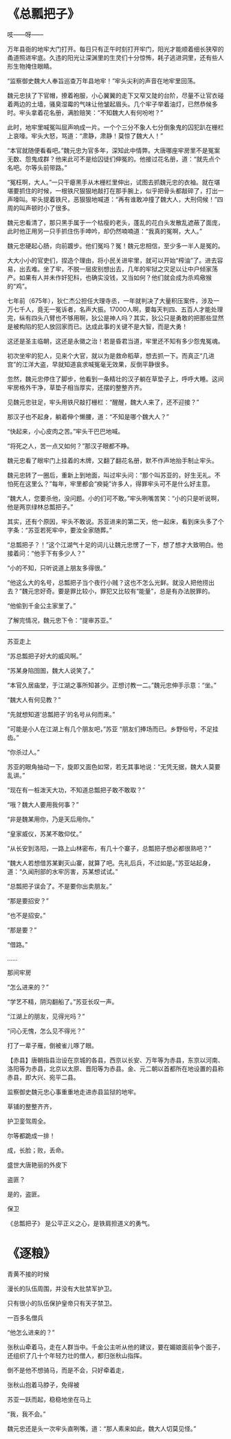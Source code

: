 # 《总瓢把子》

吱——呀——

万年县衙的地牢大门打开。每日只有正午时刻打开牢门，阳光才能顺着细长狭窄的甬道照进牢底。久违的阳光让深渊里的生灵们十分惊怖，耗子逃进洞里，还有些人形生物掩住眼睛。

“监察御史魏大人奉旨巡查万年县地牢！”牢头尖利的声音在地牢里回荡。

魏元忠扶了下官帽，撩着袍服，小心翼翼的走下又窄又陡的台阶，尽量不让官衣碰着两边的土墙，骚臭湿霉的气味让他皱起眉头。几个牢子举着油灯，已然恭候多时。牢头拿着花名册，满脸赔笑：“不知魏大人有何吩咐？”

此时，地牢里喊冤叫屈声响成一片。一个个三分不象人七分倒象鬼的囚犯趴在栅栏上哀嚎。牢头大怒，骂道：“肃静，肃静！莫惊了魏大人！”

“本官就随便看看吧。”魏元忠为官多年，深知此中情弊。大唐哪座牢房里不是冤案无数、怨鬼成群？他来此可不是给囚徒们伸冤的。他接过花名册，道：“就先点个名吧。尔等头前带路。”

“冤枉啊，大人。”一只干瘪黑手从木栅栏里伸出，试图去抓魏元忠的衣袖。就在堪堪要抓住的时候，一根铁尺狠狠地敲打在那手腕上，似乎把骨头都敲碎了，打出一声嚎叫。牢头提着铁尺，恶狠狠地喊道：“再有谁敢冲撞了魏大人，大刑伺候！”四周的叫声顿时小了很多。

魏元忠看清了，那只黑手属于一个枯瘦的老头，蓬乱的花白头发散乱遮蔽了面庞，此时他正用另一只手抓住伤手呻吟，却仍然喃喃道：“我真的冤啊，大人。”

魏元忠硬起心肠，向前踱步。他们冤吗？冤！魏元忠相信，至少多一半人是冤的。

大大小小的官吏们，捏造个理由，将小民关进牢里，就可以开始“榨油”了。进去容易，出去难。坐了牢，不脱一层皮别想出去，几年的牢狱之灾足以让中户倾家荡产。如果有人并未作奸犯科，也确实没钱，又当如何？他们就会成为杀鸡儆猴的“鸡”。

七年前（675年），狄仁杰公担任大理寺丞，一年就判决了大量积压案件，涉及一万七千人，竟无一冤诉者，名声大振。17000人啊，要每天判四、五百人才能处理完，纵有四头八臂也不够用啊，狄公是神人吗？其实，狄公只是勇敢的把那些显然是被构陷的犯人放回家而已。达成此事的关键不是大智，而是大勇！

这还是圣主临朝，这还是永徽之治！若是昏君当道，牢里还不知有多少怨鬼冤魂。

初次坐牢的犯人，见来个大官，就以为是救命稻草，想去抓一下。而真正“几进宫”的江洋大盗，早就知道哀求喊冤毫无效果，反倒平静很多。

忽然，魏元忠停住了脚步，他看到一条精壮的汉子躺在草垫子上，呼呼大睡。这间牢房格外干净，草垫子相当厚实，还摆的整整齐齐。

见魏元忠驻足，牢头用铁尺敲打栅栏：“醒醒，魏大人来了，还不迎接？”

那汉子也不起身，躺着伸个懒腰，道：“不知是哪个魏大人？”

“快起来，小心皮肉之苦。”牢头干巴巴地喊。

“将死之人，苦一点又如何？”那汉子眼都不睁。

魏元忠看了眼牢门上挂着的木牌，又翻了翻花名册，默不作声地抬手制止牢头。

魏元忠转了一圈后，重新上到地面，叫过牢头问：“那个叫苏亚的，好生无礼。不怕死在这里么？”每年，牢里都会“瘐毙”许多人，得罪牢头可不是什么好主意。

“魏大人，您要杀他，没问题。小的们可不敢。”牢头咧嘴苦笑：“小的只是听说啊，他是两京绿林总瓢把子。”

其实，还有个原因，牢头不敢说。苏亚进来的第二天，他一起床，看到床头多了个字条：“苏亚若死牢中，要汝全家随葬。”

“总瓢把子？！”这个江湖气十足的词儿让魏元忠愣了一下，想了想才大致明白。他接着问：“他手下有多少人？”

“小的不知，只听说道上朋友多得很。”

“他这么大的名号，总瓢把子当个夜行小贼？这也不怎么光鲜。就没人把他捞出去？”魏元忠好奇。要是罪比较小，罪犯又比较有“能量”，总是有办法脱罪的。

“他偷到千金公主家里了。”

了解完情况，魏元忠下令：“提审苏亚。”

---

苏亚走上

“苏总瓢把子好大的威风啊。”

“苏某身陷囹圄，魏大人说笑了。”

“本官久居庙堂，于江湖之事所知甚少。正想讨教一二。”魏元忠伸手示意：“坐。”

“魏大人有何见教？”

“先就想知道‘总瓢把子’的名号从何而来。”

“可能是小人在江湖上有几个朋友吧，”苏亚 “朋友们捧场而已。乡野俗号，不足挂齿。”

“你杀过人。”

苏亚的眼角抽动一下，旋即又面色如常，若无其事地说：“无凭无据，魏大人莫要乱讲。”

“现在有一桩泼天大功，不知道总瓢把子敢不敢取？”

“哦？魏大人要用我何事？”

“非是魏某用你，乃是天后用你。”

“皇家威仪，苏某不敢仰仗。”

“从长安到洛阳，一路上山林密布，有几十个寨子，总瓢把子想必都很熟吧？”

“魏大人若想借苏某剿灭山寨，就算了吧。先礼后兵，不过如是。”苏亚站起身，道：“久闻刑部的水牢厉害，苏某想试试。”

“总瓢把子误会了。不是要你出卖朋友。”

“那是要招安？”

“也不是招安。”

“那是要？”

“借路。”

……

那间牢房


“怎么进来的？”

“学艺不精，阴沟翻船了。”苏亚长叹一声。

“江湖上的朋友，见得光吗？”

“问心无愧，怎么见不得光？”

打了一辈子雁，倒被雀儿啄了眼。

【赤县】唐朝指县治设在京城的各县，西京以长安、万年等为赤县，东京以河南、洛阳等为赤县，北京以太原、晋阳等为赤县。金、元二朝以首都所在地设置的县称赤县，即大兴、宛平二县。

监察御史魏元忠心事重重地走进赤县监狱的地牢。

草铺的整整齐齐，

护卫銮驾周全。

尔等都跪成一排！

成，长脸；败，丢命。

盛世大唐艳丽的外皮下

盗匪？

是的，盗匪。



保卫

《总瓢把子》
是公平正义之心，是铁肩担道义的勇气。

# 《逐粮》

青黄不接的时候

漫长的队伍周围，并没有大批禁军护卫。

只有很小的队伍保护皇帝只有天子禁卫。

一百多名僧兵

“他怎么进来的？”

张秋山牵着马，走在人群当中。千金公主听从他的建议，要在媚娘面前争个面子，还组织了几十个年轻力壮的僧人，都归张秋山指挥。

倒不是他不想骑马，而是不会，只好牵着走，

张秋山抱着马脖子，免得被

苏亚一跃而起，稳稳地坐在马上

“我，我不会。”

魏元忠还是头一次牢头直咧嘴，道：“那人素来如此，魏大人切莫见怪。”